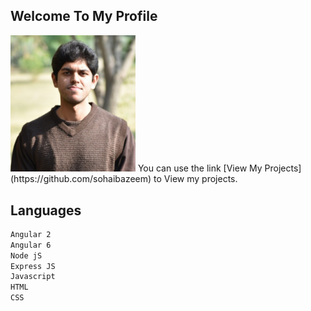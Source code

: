 ## Welcome To My Profile
<img src="https://github.com/sohaibazeem/SohaibAzeem/blob/master/images/SquarePic_20190407_23530027%20(1).jpg" width=200>
You can use the link [View My Projects](https://github.com/sohaibazeem) to View my projects.

## Languages
```markdown
Angular 2 
Angular 6
Node jS
Express JS
Javascript
HTML
CSS
```

